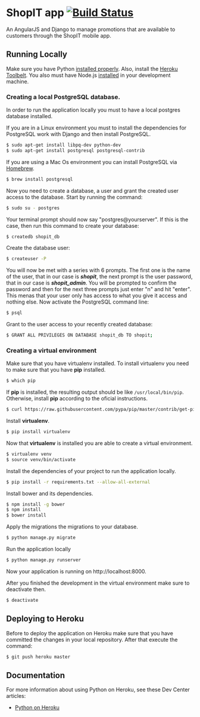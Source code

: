 # ShopIT app [![Build Status](https://magnum.travis-ci.com/mvpgomes/shopit-app.svg?token=XjksqSRcjpvMxqiPdFF7&branch=master)](https://magnum.travis-ci.com/mvpgomes/shopit-app)

An AngularJS and Django to manage promotions that are available to customers through the ShopIT mobile app.

## Running Locally

Make sure you have Python [installed properly](http://install.python-guide.org).  Also, install the [Heroku Toolbelt](https://toolbelt.heroku.com/). You also must have Node.js [installed](http://nodejs.org/) in your development machine.

### Creating a local PostgreSQL database.

In order to run the application locally you must to have a local postgres database installed.

If you are in a Linux environment you must to install  the dependencies for PostgreSQL work with Django and  then install PostgreSQL.

```sh
$ sudo apt-get install libpq-dev python-dev
$ sudo apt-get install postgresql postgresql-contrib
```

If you are using a Mac Os environment you can install PostgreSQL via [Homebrew](http://brew.sh/).

```sh
$ brew install postgresql
```

Now you need to create a database, a user and grant the created user access to the database. Start by running the command:

```sh
$ sudo su - postgres
```

Your terminal prompt should now say "postgres@yourserver". If this is the case, then run this command to create your database:

```sh
$ createdb shopit_db
```

Create the database user:

```sh
$ createuser -P
```

You will now be met with a series with 6 prompts. The first one is the name of the user, that in our case is ***shopit***, the next prompt is the user password, that in our case is ***shopit_admin***. You will be prompted to confirm the password and then for the next three prompts just enter "n" and
hit "enter". This menas that your user only has access to what you give it access and nothing else. Now activate the PostgreSQL command line:

```sh
$ psql
```

Grant to the user access to your recently created database:

```sh
$ GRANT ALL PRIVILEGES ON DATABASE shopit_db TO shopit;
```
### Creating a virtual environment

Make sure that you have virtualenv installed. To install virtualenv you need to make sure that you have **pip**
installed.

```sh
$ which pip
```
If **pip** is installed, the resulting output should be like `/usr/local/bin/pip`. Otherwise, install **pip** according to the oficial instructions.

```sh
$ curl https://raw.githubusercontent.com/pypa/pip/master/contrib/get-pip.py | python
```
Install **virtualenv**.

```sh
$ pip install virtualenv
```
Now that **virtualenv** is installed you are able to create a virtual environment.

```sh
$ virtualenv venv
$ source venv/bin/activate
```

Install the dependencies of your project to run the application locally.

```sh
$ pip install -r requirements.txt --allow-all-external
```
Install bower and its dependencies.

```sh
$ npm install -g bower
$ npm install
$ bower install
```

Apply the migrations the migrations to your database.

```sh
$ python manage.py migrate
```

Run the application locally

```sh
$ python manage.py runserver
```
Now your application is running on http://localhost:8000.

After you finished the development in the virtual environment make sure to deactivate then.

```sh
$ deactivate
```

## Deploying to Heroku

Before to deploy the application on Heroku make sure that you have committed the changes in your local repository. After that execute the command:

```sh
$ git push heroku master
```
## Documentation

For more information about using Python on Heroku, see these Dev Center articles:

- [Python on Heroku](https://devcenter.heroku.com/categories/python)
